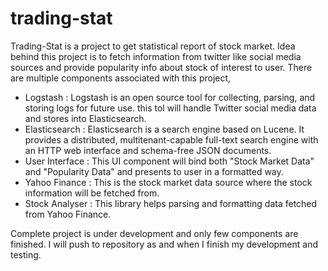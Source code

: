 # trading-stat
Trading-Stat is a project to get statistical report of stock market. Idea behind this project is to fetch information from twitter like social media sources and provide popularity info about stock of interest to user.
There are multiple components associated with this project,
* Logstash : Logstash is an open source tool for collecting, parsing, and storing logs for future use. this tol will handle Twitter social media data and stores into Elasticsearch.
* Elasticsearch : Elasticsearch is a search engine based on Lucene. It provides a distributed, multitenant-capable full-text search engine with an HTTP web interface and schema-free JSON documents.
* User Interface : This UI component will bind both "Stock Market Data" and "Popularity Data" and presents to user in a formatted way.
* Yahoo Finance : This is the stock market data source where the stock information will be fetched from.
* Stock Analyser : This library helps parsing and formatting data fetched from Yahoo Finance.

Complete project is under development and only few components are finished.
I will push to repository as and when I finish my development and testing.
